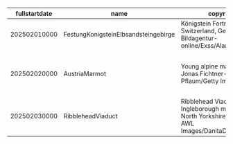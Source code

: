 |fullstartdate|name|copyright|title|image|
|--|--|--|--|--|
202502010000|FestungKonigsteinElbsandsteingebirge|Königstein Fortress, Saxon Switzerland, Germany (© Bildagentur-online/Exss/Alamy)|Snow and stone|![](/en-GB/2025/02/202502010000FestungKonigsteinElbsandsteingebirge.jpg)|
202502020000|AustriaMarmot|Young alpine marmot (© Jonas Fichtner-Pflaum/Getty Images)|Marm-velous way to go Altitude attitude|![](/en-GB/2025/02/202502020000AustriaMarmot.jpg)|
202502030000|RibbleheadViaduct|Ribblehead Viaduct and Ingleborough mountain, North Yorkshire, England (© AWL Images/DanitaDelimont.com)|Bridging history, one arch at a time|![](/en-GB/2025/02/202502030000RibbleheadViaduct.jpg)|
